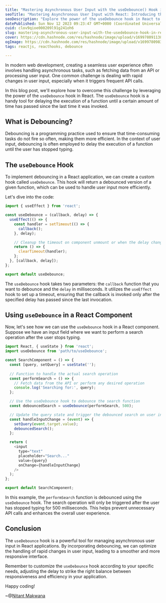 ```yaml
---
title: "Mastering Asynchronous User Input with the useDebounce() Hook in React"
seoTitle: "Mastering Asynchronous User Input with React: Introducing the useDebou"
seoDescription: "Explore the power of the useDebounce hook in React to enhance user experience by efficiently handling asynchronous tasks triggered by user input. Learn how"
datePublished: Sun Nov 12 2023 09:23:47 GMT+0000 (Coordinated Universal Time)
cuid: clov9qioe000209l91g241oh6
slug: mastering-asynchronous-user-input-with-the-usedebounce-hook-in-react
cover: https://cdn.hashnode.com/res/hashnode/image/upload/v1699780911382/4044146e-f911-4190-aeec-564a2f3ccaf6.png
ogImage: https://cdn.hashnode.com/res/hashnode/image/upload/v1699780983930/f49dbdbd-5f53-4a5d-a38f-79612d45b338.png
tags: reactjs, reacthooks, debounce

---
```


In modern web development, creating a seamless user experience often involves handling asynchronous tasks, such as fetching data from an API or processing user input. One common challenge is dealing with rapid changes in user input, especially when it triggers frequent API calls.

In this blog post, we'll explore how to overcome this challenge by leveraging the power of the `useDebounce` hook in React. The `useDebounce` hook is a handy tool for delaying the execution of a function until a certain amount of time has passed since the last time it was invoked.

## **What is Debouncing?**

Debouncing is a programming practice used to ensure that time-consuming tasks do not fire so often, making them more efficient. In the context of user input, debouncing is often employed to delay the execution of a function until the user has stopped typing.

## **The** `useDebounce` Hook

To implement debouncing in a React application, we can create a custom hook called `useDebounce`. This hook will return a debounced version of a given function, which can be used to handle user input more efficiently.

Let's dive into the code:

```javascript
import { useEffect } from 'react';

const useDebounce = (callback, delay) => {
  useEffect(() => {
    const handler = setTimeout(() => {
      callback();
    }, delay);

    // Cleanup the timeout on component unmount or when the delay changes
    return () => {
      clearTimeout(handler);
    };
  }, [callback, delay]);
};

export default useDebounce;
```

The `useDebounce` hook takes two parameters: the `callback` function that you want to debounce and the `delay` in milliseconds. It utilizes the `useEffect` hook to set up a timeout, ensuring that the callback is invoked only after the specified delay has passed since the last invocation.

## **Using** `useDebounce` in a React Component

Now, let's see how we can use the `useDebounce` hook in a React component. Suppose we have an input field where we want to perform a search operation after the user stops typing.

```javascript
import React, { useState } from 'react';
import useDebounce from 'path/to/useDebounce';

const SearchComponent = () => {
  const [query, setQuery] = useState('');
  
  // Function to handle the actual search operation
  const performSearch = () => {
    // Fetch data from the API or perform any desired operation
    console.log('Searching for:', query);
  };

  // Use the useDebounce hook to debounce the search function
  const debouncedSearch = useDebounce(performSearch, 500);

  // Update the query state and trigger the debounced search on user input
  const handleInputChange = (event) => {
    setQuery(event.target.value);
    debouncedSearch();
  };

  return (
    <input
      type="text"
      placeholder="Search..."
      value={query}
      onChange={handleInputChange}
    />
  );
};

export default SearchComponent;
```

In this example, the `performSearch` function is debounced using the `useDebounce` hook. The search operation will only be triggered after the user has stopped typing for 500 milliseconds. This helps prevent unnecessary API calls and enhances the overall user experience.

## **Conclusion**

The `useDebounce` hook is a powerful tool for managing asynchronous user input in React applications. By incorporating debouncing, we can optimize the handling of rapid changes in user input, leading to a smoother and more responsive interface.

Remember to customize the `useDebounce` hook according to your specific needs, adjusting the delay to strike the right balance between responsiveness and efficiency in your application.

Happy coding!

~@[Nitant Makwana](@nitant)